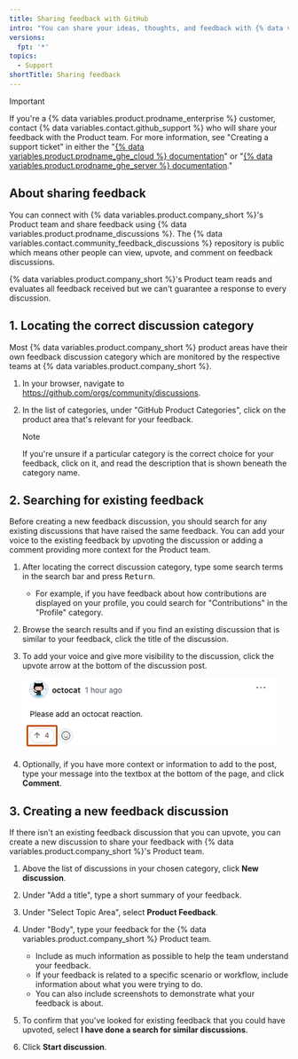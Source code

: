 ```yaml
---
title: Sharing feedback with GitHub
intro: "You can share your ideas, thoughts, and feedback with {% data variables.product.company_short %}'s Product team and upvote feedback left by others."
versions:
  fpt: '*'
topics:
  - Support
shortTitle: Sharing feedback
---
```


> [!IMPORTANT]
> If you're a {% data variables.product.prodname_enterprise %} customer, contact {% data variables.contact.github_support %} who will share your feedback with the Product team. For more information, see "Creating a support ticket" in either the "[{% data variables.product.prodname_ghe_cloud %} documentation](/enterprise-cloud@latest/support/contacting-github-support/creating-a-support-ticket)" or "[{% data variables.product.prodname_ghe_server %} documentation](/enterprise-server@latest/support/contacting-github-support/creating-a-support-ticket)."

## About sharing feedback

You can connect with {% data variables.product.company_short %}'s Product team and share feedback using {% data variables.product.prodname_discussions %}. The {% data variables.contact.community_feedback_discussions %} repository is public which means other people can view, upvote, and comment on feedback discussions.

{% data variables.product.company_short %}'s Product team reads and evaluates all feedback received but we can't guarantee a response to every discussion.

## 1. Locating the correct discussion category

Most {% data variables.product.company_short %} product areas have their own feedback discussion category which are monitored by the respective teams at {% data variables.product.company_short %}.

1. In your browser, navigate to https://github.com/orgs/community/discussions.
1. In the list of categories, under "GitHub Product Categories", click on the product area that's relevant for your feedback.

   > [!NOTE]
   > If you're unsure if a particular category is the correct choice for your feedback, click on it, and read the description that is shown beneath the category name.

## 2. Searching for existing feedback

Before creating a new feedback discussion, you should search for any existing discussions that have raised the same feedback. You can add your voice to the existing feedback by upvoting the discussion or adding a comment providing more context for the Product team.

1. After locating the correct discussion category, type some search terms in the search bar and press <kbd>Return</kbd>.

    - For example, if you have feedback about how contributions are displayed on your profile, you could search for "Contributions" in the "Profile" category.

1. Browse the search results and if you find an existing discussion that is similar to your feedback, click the title of the discussion.
1. To add your voice and give more visibility to the discussion, click the upvote arrow at the bottom of the discussion post.

    ![Screenshot a feedback discussion post. A button, labeled with an upwards arrow, is outlined in orange.](/assets/images/help/support/upvote-discussion.png)

1. Optionally, if you have more context or information to add to the post, type your message into the textbox at the bottom of the page, and click **Comment**.

## 3. Creating a new feedback discussion

If there isn't an existing feedback discussion that you can upvote, you can create a new discussion to share your feedback with {% data variables.product.company_short %}'s Product team.

1. Above the list of discussions in your chosen category, click **New discussion**.
1. Under "Add a title", type a short summary of your feedback.
1. Under "Select Topic Area", select **Product Feedback**.
1. Under "Body", type your feedback for the {% data variables.product.company_short %} Product team.

    - Include as much information as possible to help the team understand your feedback.
    - If your feedback is related to a specific scenario or workflow, include information about what you were trying to do.
    - You can also include screenshots to demonstrate what your feedback is about.

1. To confirm that you've looked for existing feedback that you could have upvoted, select **I have done a search for similar discussions**.
1. Click **Start discussion**.
